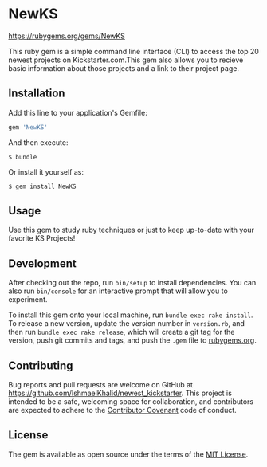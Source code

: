 # NewKS

https://rubygems.org/gems/NewKS

This ruby gem is a simple command line interface (CLI) to access the top 20 newest projects on Kickstarter.com.This gem also allows you to recieve basic information about those projects and a link to their project page.

## Installation

Add this line to your application's Gemfile:

```ruby
gem 'NewKS'
```

And then execute:

    $ bundle

Or install it yourself as:

    $ gem install NewKS

## Usage

Use this gem to study ruby techniques or just to keep up-to-date with your favorite KS Projects!

## Development

After checking out the repo, run `bin/setup` to install dependencies. You can also run `bin/console` for an interactive prompt that will allow you to experiment.

To install this gem onto your local machine, run `bundle exec rake install`. To release a new version, update the version number in `version.rb`, and then run `bundle exec rake release`, which will create a git tag for the version, push git commits and tags, and push the `.gem` file to [rubygems.org](https://rubygems.org).

## Contributing

Bug reports and pull requests are welcome on GitHub at https://github.com/IshmaelKhalid/newest_kickstarter. This project is intended to be a safe, welcoming space for collaboration, and contributors are expected to adhere to the [Contributor Covenant](http://contributor-covenant.org) code of conduct.


## License

The gem is available as open source under the terms of the [MIT License](http://opensource.org/licenses/MIT).
